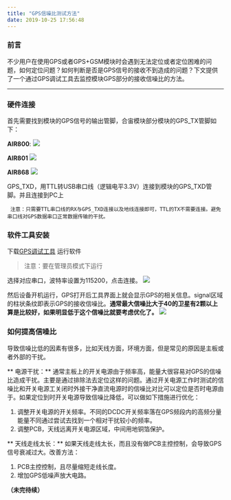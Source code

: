 ```yaml
---
title: "GPS信噪比测试方法"
date: 2019-10-25 17:56:48
---
```


### 前言

不少用户在使用GPS或者GPS+GSM模块时会遇到无法定位或者定位困难的问题，如何定位问题？如何判断是否是GPS信号的接收不到造成的问题？下文提供了一个通过GPS调试工具去监控模块GPS部分的接收信噪比的方法。

-----

### 硬件连接
首先需要找到模块的GPS信号的输出管脚，合宙模块部分模块的GPS_TX管脚如下：

**AIR800**:
![](http://doc.openluat.com/api/static/editormd/php/../uploads/5_93140.png)

**AIR801**
![](http://doc.openluat.com/api/static/editormd/php/../uploads/5_68932.png)

**AIR868**
![](http://doc.openluat.com/api/static/editormd/php/../uploads/5_82105.png)

GPS_TXD，用TTL转USB串口线（逻辑电平3.3V）连接到模块的GPS_TXD管脚。并且连接到PC上

	 注意：只需要TTL串口线的RX与GPS_TXD连接以及地线连接即可，TTL的TX不需要连接。避免串口线对GPS数据串口正常数据传输的干扰。

### 软件工具安装

下载[GPS调试工具](http://www.openluat.com/Product/file/800/GK9501-doc.rar)
运行软件
> 注意：要在管理员模式下运行

选择对应串口，波特率设置为115200，点击连接。
![](http://doc.openluat.com/api/static/editormd/php/../uploads/5_89032.png)

然后设备开机运行，GPS打开后工具界面上就会显示GPS的相关信息。signal区域的柱状条纹即表示GPS的接收信噪比。**通常最大信噪比大于40的卫星有2颗以上算是比较好，如果明显低于这个信噪比就要考虑优化了。**
![](http://doc.openluat.com/api/static/editormd/php/../uploads/5_96977.png)

### 如何提高信噪比

导致信噪比低的因素有很多，比如天线方面，环境方面，但是常见的原因是主板或者外部的干扰。

** 电源干扰：**
通常主板上的开关电源由于频率高，能量大很容易对GPS的信噪比造成干扰。主要是通过排除法去定位这样的问题。通过开关电源工作时测试的信噪比和开关电源工关闭时外接干净直流电源时的信噪比对比可以定位是否时电源由于。如果定位到时开关电源导致信噪比降低，可以做如下措施进行优化：
1. 调整开关电源的开关频率。不同的DCDC开关频率落在GPS频段内的高频分量能量不同通过尝试去找到一个相对干扰较小的频率。
1. 调整PCB，天线远离开关电源区域，中间用地铜箔保护。

** 天线走线太长：**
如果天线走线太长，而且没有做PCB主控控制，会导致GPS信号衰减过大。改善方法：
1.  PCB主控控制，且尽量缩短走线长度。
1. 增加GPS低噪声放大电路。

**（未完待续）**

